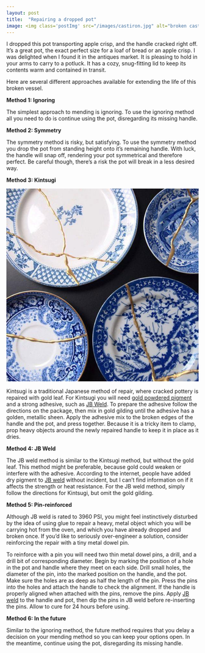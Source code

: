 ```yaml
---
layout: post
title:  "Repairing a dropped pot"
image: <img class='postImg' src="/images/castiron.jpg" alt="broken cast iron dutch oven"/>
---
```


I dropped this pot transporting apple crisp, and the handle cracked right off. It’s a great pot, the exact perfect size for a loaf of bread or an apple crisp. I was delighted when I found it in the antiques market. It is pleasing to hold in your arms to carry to a potluck. It has a cozy, snug-fitting lid to keep its contents warm and contained in transit. 

Here are several different approaches available for extending the life of this broken vessel. 

**Method 1: Ignoring**

The simplest approach to mending is ignoring. To use the ignoring method all you need to do is continue using the pot, disregarding its missing handle. 

**Method 2: Symmetry**

The symmetry method is risky, but satisfying. To use the symmetry method you drop the pot from standing height onto it’s remaining handle. With luck, the handle will snap off, rendering your pot symmetrical and therefore perfect. Be careful though, there’s a risk the pot will break in a less desired way. 


**Method 3: Kintsugi**

<img src='/images/kintsugi.png' class='internalPostImg'>

Kintsugi is a traditional Japanese method of repair, where cracked pottery is repaired with gold leaf. For Kintsugi you will need [gold powdered pigment](https://www.amazon.com/Jacquard-JAC-JPX1656-Powdered-Pigment-Brilliant/dp/B000AP54AQ/ref=pd_lpo_sbs_14_t_0?_encoding=UTF8&psc=1&refRID=5SFCC78XQ6G88ERNPGWT) and a strong adhesive, such as [JB Weld](https://www.jbweld.com/products/j-b-weld-twin-tube). To prepare the adhesive follow the directions on the package, then mix in gold gilding until the adhesive has a golden, metallic sheen. Apply the adhesive mix to the broken edges of the handle and the pot, and press together. Because it is a tricky item to clamp, prop heavy objects around the newly repaired handle to keep it in place as it dries. 

**Method 4: JB Weld**

The JB weld method is similar to the Kintsugi method, but without the gold leaf. This method might be preferable, because gold could weaken or interfere with the adhesive. According to the internet, people have added dry pigment to [JB weld](https://www.jbweld.com/products/j-b-weld-twin-tube) without incident, but I can’t find information on if it affects the strength or heat resistance. For the JB weld method, simply follow the directions for Kintsugi, but omit the gold gilding. 

**Method 5: Pin-reinforced**

Although JB weld is rated to 3960 PSI, you might feel instinctively disturbed by the idea of using glue to repair a heavy, metal object which you will be carrying hot from the oven, and which you have already dropped and broken once. If you’d like to seriously over-engineer a solution, consider reinforcing the repair with a tiny metal dowel pin. 

To reinforce with a pin you will need two thin metal dowel pins, a drill, and a drill bit of corresponding diameter. 
Begin by marking the position of a hole in the pot and handle where they meet on each side. 
Drill small holes, the diameter of the pin, into the marked position on the handle, and the pot. Make sure the holes are as deep as half the length of the pin. 
Press the pins into the holes and attach the handle to check the alignment. 
If the handle is properly aligned when attached with the pins, remove the pins. 
Apply [JB weld](https://www.jbweld.com/products/j-b-weld-twin-tube) to the handle and pot, then dip the pins in JB weld before re-inserting the pins. 
Allow to cure for 24 hours before using. 

**Method 6: In the future**

Similar to the ignoring method, the future method requires that you delay a decision on your mending method so you can keep your options open. In the meantime, continue using the pot, disregarding its missing handle.  


